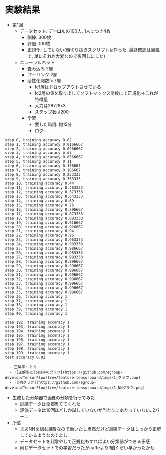 # 実験結果
- 第1回
  - データセット: デ**ーロ**ルの100人. 1人につき4枚
    - 訓練: 300枚
    - 評価: 100枚
    - 正規化: していない(顔切り抜きスクリプトは作った. 最終確認は目視で, 単にそれが大変なので後回しにした)
  - ニューラルネット
    - 畳み込み 2層
    - プーリング 2層
    - 活性化関数fc 2層
      - fc1層はドロップアウトさせている
      - fc2層の値を取り出してソフトマックス関数にて正規化->これが特徴量
      - 入力は28x28x3
      - ステップ数は200
    - 学習
      - 要した時間: 約15分
      - ログ: 
```
step 0, training accuracy 0.02
step 1, training accuracy 0.0166667
step 2, training accuracy 0.0266667
step 3, training accuracy 0.03
step 4, training accuracy 0.0566667
step 5, training accuracy 0.11
step 6, training accuracy 0.136667
step 7, training accuracy 0.186667
step 8, training accuracy 0.253333
step 9, training accuracy 0.353333
step 10, training accuracy 0.44
step 11, training accuracy 0.463333
step 12, training accuracy 0.573333
step 13, training accuracy 0.643333
step 14, training accuracy 0.69
step 15, training accuracy 0.75
step 16, training accuracy 0.796667
step 17, training accuracy 0.873333
step 18, training accuracy 0.883333
step 19, training accuracy 0.916667
step 20, training accuracy 0.926667
step 21, training accuracy 0.94
step 22, training accuracy 0.96
step 23, training accuracy 0.963333
step 24, training accuracy 0.983333
step 25, training accuracy 0.986667
step 26, training accuracy 0.983333
step 27, training accuracy 0.993333
step 28, training accuracy 0.996667
step 29, training accuracy 0.996667
step 30, training accuracy 0.996667
step 31, training accuracy 0.996667
step 32, training accuracy 0.996667
step 33, training accuracy 0.996667
step 34, training accuracy 0.996667
step 35, training accuracy 0.996667
step 36, training accuracy 1
step 37, training accuracy 1
step 38, training accuracy 1
step 39, training accuracy 1
step 40, training accuracy 1
...
step 192, training accuracy 1
step 193, training accuracy 1
step 194, training accuracy 1
step 195, training accuracy 1
step 196, training accuracy 1
step 197, training accuracy 1
step 198, training accuracy 1
step 199, training accuracy 1
test accuracy 0.02
```
      - 正解率: 2 %
      - ![正解率とloss率のグラフ](https://github.com/egroup-develop/TensorFlow/tree/feature-tensorboard/imgs/1_グラフ.png)
      - ![NNグラフ](https://github.com/egroup-develop/TensorFlow/tree/feature-tensorboard/imgs/1_NNグラフ.png)
  - 生成した分類器で画像の分類を行ってみた
    - 訓練データは全部当ててくれた
    - 評価データは10回ほどしか試していないが当たりにあたっていない..2パー...
  - 所感
    - まあNNを組む練習なので動いたし当然だけど訓練データはしっかり正解しているようなのでよし
    - データセットを超増やして正規化もすればよい分類器ができる予感
    - 同じデータセットでの学習だったがcaffeより3倍くらい早かったかも
